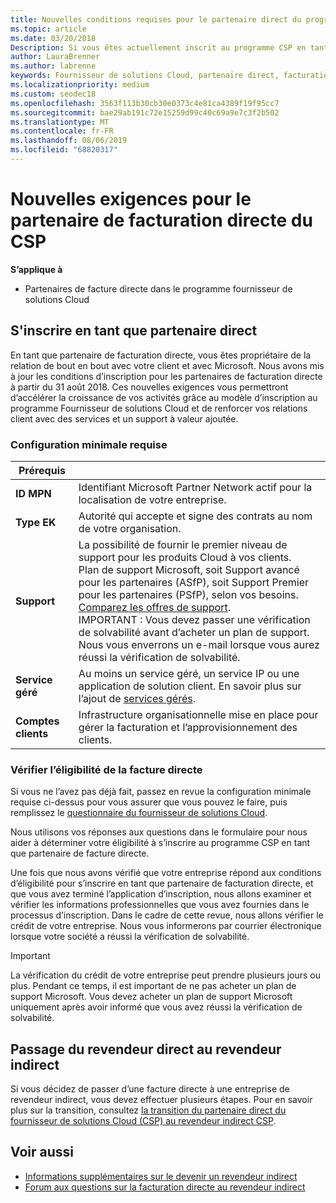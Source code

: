 ```yaml
---
title: Nouvelles conditions requises pour le partenaire direct du programme fournisseur de solutions Cloud | Espace partenaires
ms.topic: article
ms.date: 03/20/2018
Description: Si vous êtes actuellement inscrit au programme CSP en tant que partenaire direct, vous devez vous préparer à répondre à ces exigences de services et de support mises à jour.
author: LauraBrenner
ms.author: labrenne
keywords: Fournisseur de solutions Cloud, partenaire direct, facturation directe, conditions requises
ms.localizationpriority: medium
ms.custom: seodec18
ms.openlocfilehash: 3563f113b30cb30e0373c4e81ca4389f19f95cc7
ms.sourcegitcommit: bae29ab191c72e15259d99c40c69a9e7c3f2b502
ms.translationtype: MT
ms.contentlocale: fr-FR
ms.lasthandoff: 08/06/2019
ms.locfileid: "68820317"
---
```

# <a name="csp-direct-bill-partner-new-requirements"></a>Nouvelles exigences pour le partenaire de facturation directe du CSP

**S’applique à**

- Partenaires de facture directe dans le programme fournisseur de solutions Cloud

## <a name="enroll-as-a-direct-partner"></a>S'inscrire en tant que partenaire direct

En tant que partenaire de facturation directe, vous êtes propriétaire de la relation de bout en bout avec votre client et avec Microsoft. Nous avons mis à jour les conditions d’inscription pour les partenaires de facturation directe à partir du 31 août 2018. Ces nouvelles exigences vous permettront d’accélérer la croissance de vos activités grâce au modèle d’inscription au programme Fournisseur de solutions Cloud et de renforcer vos relations client avec des services et un support à valeur ajoutée.

### <a name="minimum-requirements"></a>Configuration minimale requise

|**Prérequis**|                             |
|--------------------------------|--------------------------------------------------------------|
|**ID MPN**   |Identifiant Microsoft Partner Network actif pour la localisation de votre entreprise.    |
|**Type EK**   |Autorité qui accepte et signe des contrats au nom de votre organisation.|
|**Support**   |La possibilité de fournir le premier niveau de support pour les produits Cloud à vos clients. <br>Plan de support Microsoft, soit Support avancé pour les partenaires (ASfP), soit Support Premier pour les partenaires (PSfP), selon vos besoins. [Comparez les offres de support](https://partner.microsoft.com/support/partnersupport).<br> IMPORTANT : Vous devez passer une vérification de solvabilité avant d’acheter un plan de support. Nous vous enverrons un e-mail lorsque vous aurez réussi la vérification de solvabilité. |
|**Service géré**   |Au moins un service géré, un service IP ou une application de solution client. En savoir plus sur l’ajout de [services gérés](https://partner.microsoft.com/business-opportunities/managed-services-provider).|
|**Comptes clients** |Infrastructure organisationnelle mise en place pour gérer la facturation et l’approvisionnement des clients.

### <a name="verify-direct-bill-eligibility"></a>Vérifier l’éligibilité de la facture directe

Si vous ne l’avez pas déjà fait, passez en revue la configuration minimale requise ci-dessus pour vous assurer que vous pouvez le faire, puis remplissez le [questionnaire du fournisseur de solutions Cloud](https://partner.microsoft.com/cloud-solution-provider/assessment).

Nous utilisons vos réponses aux questions dans le formulaire pour nous aider à déterminer votre éligibilité à s’inscrire au programme CSP en tant que partenaire de facture directe.

Une fois que nous avons vérifié que votre entreprise répond aux conditions d’éligibilité pour s’inscrire en tant que partenaire de facturation directe, et que vous avez terminé l’application d’inscription, nous allons examiner et vérifier les informations professionnelles que vous avez fournies dans le processus d’inscription. Dans le cadre de cette revue, nous allons vérifier le crédit de votre entreprise. Nous vous informerons par courrier électronique lorsque votre société a réussi la vérification de solvabilité.

>[!IMPORTANT]
>La vérification du crédit de votre entreprise peut prendre plusieurs jours ou plus. Pendant ce temps, il est important de ne pas acheter un plan de support Microsoft. Vous devez acheter un plan de support Microsoft uniquement après avoir informé que vous avez réussi la vérification de solvabilité.

## <a name="transition-from-direct-to-indirect-reseller"></a>Passage du revendeur direct au revendeur indirect

Si vous décidez de passer d’une facture directe à une entreprise de revendeur indirect, vous devez effectuer plusieurs étapes. Pour en savoir plus sur la transition, consultez [la transition du partenaire direct du fournisseur de solutions Cloud (CSP) au revendeur indirect CSP](transition-direct-to-indirect.md). 

## <a name="see-also"></a>Voir aussi

- [Informations supplémentaires sur le devenir un revendeur indirect](https://assetsprod.microsoft.com/csp-directbill-to-indirect-transition.pdf)
- [Forum aux questions sur la facturation directe au revendeur indirect](https://assetsprod.microsoft.com/mpn/direct-bill-partner-faq.pdf)
